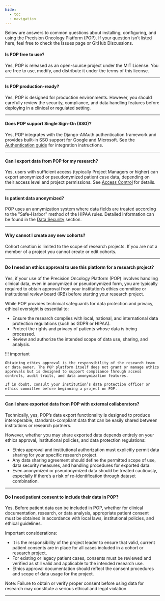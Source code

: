 ```yaml
---
hide:
  - toc
  - navigation
---
```


Below are answers to common questions about installing, configuring, and using the Precision Oncology Platform (POP). If your question isn't listed here, feel free to check the Issues page or GitHub Discussions.


#### Is POP free to use?
Yes, POP is released as an open-source project under the MIT License. You are free to use, modify, and distribute it under the terms of this license.

--- 


#### Is POP production-ready?
Yes, POP is designed for production environments. However, you should carefully review the security, compliance, and data handling features before deploying in a clinical or regulated setting.

--- 


#### Does POP support Single Sign-On (SSO)?
Yes, POP integrates with the Django-AllAuth authentication framework and provides built-in SSO support for Google and Microsoft. See the [Authentication guide](guide/security/authentication.md) for integration instructions.

--- 


#### Can I export data from POP for my research?
Yes, users with sufficient access (typically Project Managers or higher) can export anonymized or pseudonymized patient case data, depending on their access level and project permissions. See [Access Control](guide/security/permissions.md) for details.

--- 

#### Is patient data anonymized?
POP uses an annymization system where data fields are treated according to the "Safe-Harbor" method of the HIPAA rules. Detailed information can be found in the [Data Security](guide/security/data-security.md) section.

--- 

#### Why cannot I create any new cohorts?
Cohort creation is limited to the scope of research projects. If you are not a member of a project you cannot create or edit cohorts.

--- 


#### Do I need an ethics approval to use this platform for a research project?
Yes, if your use of the Precision Oncology Platform (POP) involves handling clinical data, even in anonymized or pseudonymized form, you are typically required to obtain approval from your institution’s ethics committee or institutional review board (IRB) before starting your research project.

While POP provides technical safeguards for data protection and privacy, ethical oversight is essential to:

- Ensure the research complies with local, national, and international data protection regulations (such as GDPR or HIPAA).
- Protect the rights and privacy of patients whose data is being processed.
- Review and authorize the intended scope of data use, sharing, and analysis.

!!! important

    Obtaining ethics approval is the responsibility of the research team or data owner. The POP platform itself does not grant or manage ethics approvals but is designed to support compliance through access controls, audit trails, and data anonymization features.

    If in doubt, consult your institution’s data protection officer or ethics committee before beginning a project on POP.

--- 


#### Can I share exported data from POP with external collaborators?
Technically, yes, POP’s data export functionality is designed to produce interoperable, standards-compliant data that can be easily shared between institutions or research partners.

However, whether you may share exported data depends entirely on your ethics approval, institutional policies, and data protection regulations:

- Ethics approval and institutional authorization must explicitly permit data sharing for your specific research project.
- Any data sharing agreement should define the permitted scope of use, data security measures, and handling procedures for exported data.
- Even anonymized or pseudonymized data should be treated cautiously, especially if there’s a risk of re-identification through dataset combination.

--- 


#### Do I need patient consent to include their data in POP?
Yes. Before patient data can be included in POP, whether for clinical documentation, research, or data analysis, appropriate patient consent must be obtained in accordance with local laws, institutional policies, and ethical guidelines.

Important considerations:

- It is the responsibility of the project leader to ensure that valid, current patient consents are in place for all cases included in a cohort or research project.
- For existing or legacy patient cases, consents must be reviewed and verified as still valid and applicable to the intended research use.
- Ethics approval documentation should reflect the consent procedures and scope of data usage for the project.

Note: Failure to obtain or verify proper consent before using data for research may constitute a serious ethical and legal violation.

--- 

